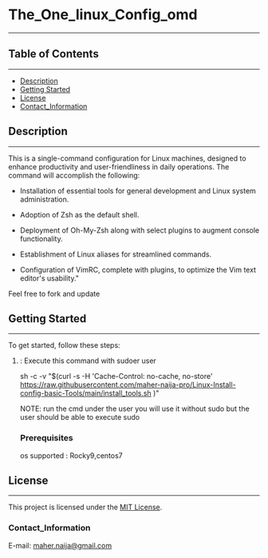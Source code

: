 # The_One_linux_Config_omd

---

## Table of Contents
---
- [Description](#description)
- [Getting Started](#getting-started)
- [License](#license)
- [Contact_Information](#Contact_Information)

## Description
---
This is a single-command configuration for Linux machines, designed to enhance productivity and user-friendliness in daily operations. The command will accomplish the following:

- Installation of essential tools for general development and Linux system administration.

- Adoption of Zsh as the default shell.

- Deployment of Oh-My-Zsh along with select plugins to augment console functionality.

- Establishment of Linux aliases for streamlined commands.

- Configuration of VimRC, complete with plugins, to optimize the Vim text editor's usability."

Feel free to fork and update 

## Getting Started
---
To get started, follow these steps:
1. : Execute this command with sudoer user 

   sh -c -v "$(curl -s -H 'Cache-Control: no-cache, no-store'  https://raw.githubusercontent.com/maher-naija-pro/Linux-Install-config-basic-Tools/main/install_tools.sh  )"

    NOTE: run the cmd under the user you will use it without sudo but the user should  be able to execute sudo 
   ### Prerequisites

   os supported : Rocky9,centos7

## License
---
This project is licensed under the [MIT License](LICENSE).


### Contact_Information
 E-mail: maher.naija@gmail.com





